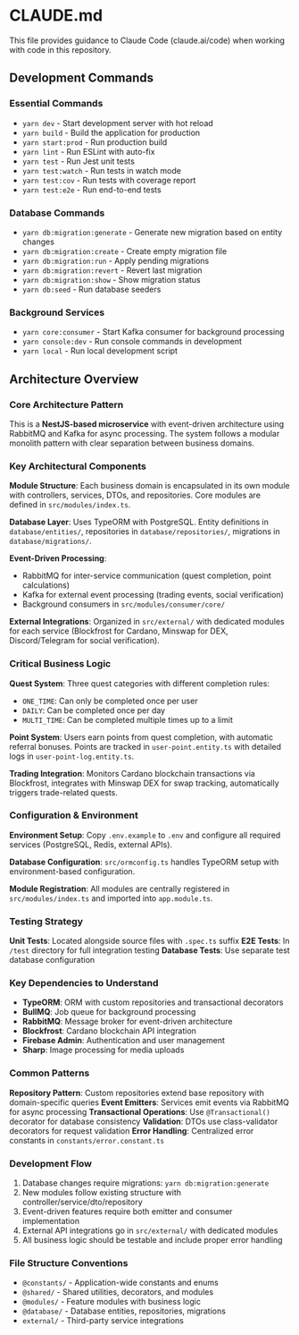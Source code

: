 # CLAUDE.md

This file provides guidance to Claude Code (claude.ai/code) when working with code in this repository.

## Development Commands

### Essential Commands
- `yarn dev` - Start development server with hot reload
- `yarn build` - Build the application for production
- `yarn start:prod` - Run production build
- `yarn lint` - Run ESLint with auto-fix
- `yarn test` - Run Jest unit tests
- `yarn test:watch` - Run tests in watch mode
- `yarn test:cov` - Run tests with coverage report
- `yarn test:e2e` - Run end-to-end tests

### Database Commands
- `yarn db:migration:generate` - Generate new migration based on entity changes
- `yarn db:migration:create` - Create empty migration file
- `yarn db:migration:run` - Apply pending migrations
- `yarn db:migration:revert` - Revert last migration
- `yarn db:migration:show` - Show migration status
- `yarn db:seed` - Run database seeders

### Background Services
- `yarn core:consumer` - Start Kafka consumer for background processing
- `yarn console:dev` - Run console commands in development
- `yarn local` - Run local development script

## Architecture Overview

### Core Architecture Pattern
This is a **NestJS-based microservice** with event-driven architecture using RabbitMQ and Kafka for async processing. The system follows a modular monolith pattern with clear separation between business domains.

### Key Architectural Components

**Module Structure**: Each business domain is encapsulated in its own module with controllers, services, DTOs, and repositories. Core modules are defined in `src/modules/index.ts`.

**Database Layer**: Uses TypeORM with PostgreSQL. Entity definitions in `database/entities/`, repositories in `database/repositories/`, migrations in `database/migrations/`.

**Event-Driven Processing**: 
- RabbitMQ for inter-service communication (quest completion, point calculations)
- Kafka for external event processing (trading events, social verification)
- Background consumers in `src/modules/consumer/core/`

**External Integrations**: Organized in `src/external/` with dedicated modules for each service (Blockfrost for Cardano, Minswap for DEX, Discord/Telegram for social verification).

### Critical Business Logic

**Quest System**: Three quest categories with different completion rules:
- `ONE_TIME`: Can only be completed once per user
- `DAILY`: Can be completed once per day
- `MULTI_TIME`: Can be completed multiple times up to a limit

**Point System**: Users earn points from quest completion, with automatic referral bonuses. Points are tracked in `user-point.entity.ts` with detailed logs in `user-point-log.entity.ts`.

**Trading Integration**: Monitors Cardano blockchain transactions via Blockfrost, integrates with Minswap DEX for swap tracking, automatically triggers trade-related quests.

### Configuration & Environment

**Environment Setup**: Copy `.env.example` to `.env` and configure all required services (PostgreSQL, Redis, external APIs).

**Database Configuration**: `src/ormconfig.ts` handles TypeORM setup with environment-based configuration.

**Module Registration**: All modules are centrally registered in `src/modules/index.ts` and imported into `app.module.ts`.

### Testing Strategy

**Unit Tests**: Located alongside source files with `.spec.ts` suffix
**E2E Tests**: In `/test` directory for full integration testing
**Database Tests**: Use separate test database configuration

### Key Dependencies to Understand

- **TypeORM**: ORM with custom repositories and transactional decorators
- **BullMQ**: Job queue for background processing
- **RabbitMQ**: Message broker for event-driven architecture
- **Blockfrost**: Cardano blockchain API integration
- **Firebase Admin**: Authentication and user management
- **Sharp**: Image processing for media uploads

### Common Patterns

**Repository Pattern**: Custom repositories extend base repository with domain-specific queries
**Event Emitters**: Services emit events via RabbitMQ for async processing
**Transactional Operations**: Use `@Transactional()` decorator for database consistency
**Validation**: DTOs use class-validator decorators for request validation
**Error Handling**: Centralized error constants in `constants/error.constant.ts`

### Development Flow

1. Database changes require migrations: `yarn db:migration:generate`
2. New modules follow existing structure with controller/service/dto/repository
3. Event-driven features require both emitter and consumer implementation
4. External API integrations go in `src/external/` with dedicated modules
5. All business logic should be testable and include proper error handling

### File Structure Conventions

- `@constants/` - Application-wide constants and enums
- `@shared/` - Shared utilities, decorators, and modules  
- `@modules/` - Feature modules with business logic
- `@database/` - Database entities, repositories, migrations
- `external/` - Third-party service integrations